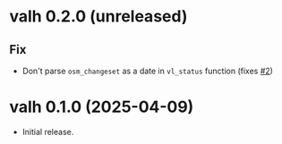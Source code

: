 # valh 0.2.0 (unreleased)

## Fix

- Don't parse `osm_changeset` as a date in `vl_status` function (fixes [#2](https://github.com/riatelab/valh/issues/2))

# valh 0.1.0 (2025-04-09)

- Initial release.
